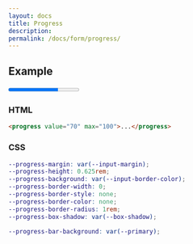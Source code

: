 ```yaml
---
layout: docs
title: Progress
description: 
permalink: /docs/form/progress/
---
```


## Example

<form>
  <progress value="70" max="100">70%</progress>
</form>

### HTML

```html
<progress value="70" max="100">...</progress>
```

### CSS

```scss
--progress-margin: var(--input-margin);
--progress-height: 0.625rem;
--progress-background: var(--input-border-color);
--progress-border-width: 0;
--progress-border-style: none;
--progress-border-color: none;
--progress-border-radius: 1rem;
--progress-box-shadow: var(--box-shadow);

--progress-bar-background: var(--primary);
```
